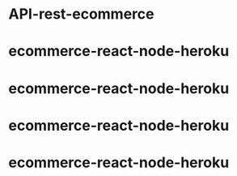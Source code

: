 # API-rest-ecommerce
# ecommerce-react-node-heroku
# ecommerce-react-node-heroku
# ecommerce-react-node-heroku
# ecommerce-react-node-heroku
